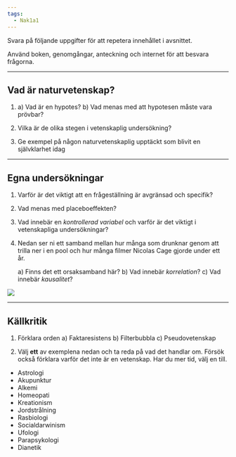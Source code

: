```yaml
---
tags:
  - Nak1a1
---
```



Svara på följande uppgifter för att repetera innehållet i avsnittet.

Använd boken, genomgångar, anteckning och internet för att besvara frågorna.

---

## Vad är naturvetenskap?

1. 
    a) Vad är en hypotes?
    b) Vad menas med att hypotesen måste vara prövbar?
    
2. Vilka är de olika stegen i vetenskaplig undersökning?

3. Ge exempel på någon naturvetenskaplig upptäckt som blivit en självklarhet idag

---

## Egna undersökningar

1. Varför är det viktigt att en frågeställning är avgränsad och specifik?

2. Vad menas med placeboeffekten?

3. Vad innebär en *kontrollerad variabel* och varför är det viktigt i vetenskapliga undersökningar?

4. Nedan ser ni ett samband mellan hur många som drunknar genom att trilla ner i en pool och hur många filmer Nicolas Cage gjorde under ett år.

    a) Finns det ett orsaksamband här?
    b) Vad innebär *korrelation*?
    c) Vad innebär *kausalitet*?

![](https://hackmd.io/_uploads/rJOfgfDkp.png)


---

## Källkritik

1. Förklara orden
    a) Faktaresistens
    b) Filterbubbla
    c) Pseudovetenskap
    
2. Välj **ett** av exemplena nedan och ta reda på vad det handlar om. Försök också förklara varför det inte är en vetenskap. Har du mer tid, välj en till.

- Astrologi
- Akupunktur
- Alkemi
- Homeopati
- Kreationism
- Jordstrålning
- Rasbiologi
- Socialdarwinism
- Ufologi
- Parapsykologi
- Dianetik



    